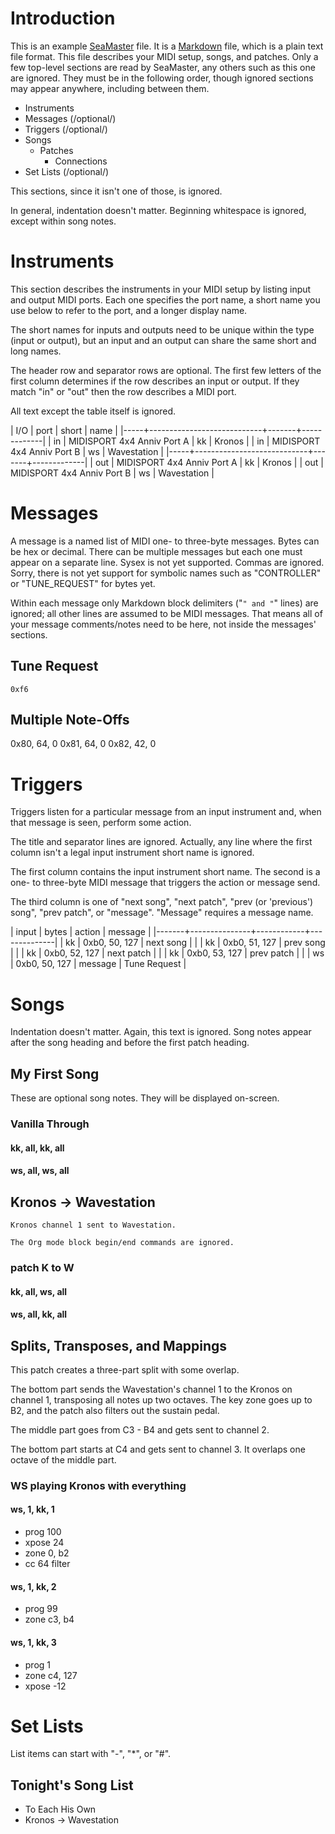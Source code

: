 # Introduction

This is an example [SeaMaster](https://github.com/jimm/seamaster) file. It
is a [Markdown](http://daringfireball.net/projects/markdown/syntax) file,
which is a plain text file format. This file describes your MIDI setup,
songs, and patches. Only a few top-level sections are read by SeaMaster, any
others such as this one are ignored. They must be in the following order,
though ignored sections may appear anywhere, including between them.

- Instruments
- Messages (/optional/)
- Triggers (/optional/)
- Songs
    - Patches
        - Connections
- Set Lists (/optional/)

This sections, since it isn't one of those, is ignored.

In general, indentation doesn't matter. Beginning whitespace is ignored,
except within song notes.

# Instruments

This section describes the instruments in your MIDI setup by listing input
and output MIDI ports. Each one specifies the port name, a short name you
use below to refer to the port, and a longer display name.

The short names for inputs and outputs need to be unique within the type
(input or output), but an input and an output can share the same short and
long names.

The header row and separator rows are optional. The first few letters of the
first column determines if the row describes an input or output. If they
match "in" or "out" then the row describes a MIDI port.

All text except the table itself is ignored.

| I/O | port                       | short | name        |
|-----+----------------------------+-------+-------------|
| in  | MIDISPORT 4x4 Anniv Port A | kk    | Kronos      |
| in  | MIDISPORT 4x4 Anniv Port B | ws    | Wavestation |
|-----+----------------------------+-------+-------------|
| out | MIDISPORT 4x4 Anniv Port A | kk    | Kronos      |
| out | MIDISPORT 4x4 Anniv Port B | ws    | Wavestation |

# Messages

A message is a named list of MIDI one- to three-byte messages. Bytes can be
hex or decimal. There can be multiple messages but each one must appear on a
separate line. Sysex is not yet supported. Commas are ignored. Sorry, there
is not yet support for symbolic names such as "CONTROLLER" or "TUNE_REQUEST"
for bytes yet.

Within each message only Markdown block delimiters ("```" and "```" lines)
are ignored; all other lines are assumed to be MIDI messages. That means all
of your message comments/notes need to be here, not inside the messages'
sections.

## Tune Request

```
0xf6
```

## Multiple Note-Offs

0x80, 64, 0
0x81, 64, 0
0x82, 42, 0

# Triggers

Triggers listen for a particular message from an input instrument and, when
that message is seen, perform some action.

The title and separator lines are ignored. Actually, any line where the
first column isn't a legal input instrument short name is ignored.

The first column contains the input instrument short name. The second is a
one- to three-byte MIDI message that triggers the action or message send.

The third column is one of "next song", "next patch", "prev (or 'previous')
song", "prev patch", or "message". "Message" requires a message name.


  | input | bytes         | action     | message      |
  |-------+---------------+------------+--------------|
  | kk    | 0xb0, 50, 127 | next song  |              |
  | kk    | 0xb0, 51, 127 | prev song  |              |
  | kk    | 0xb0, 52, 127 | next patch |              |
  | kk    | 0xb0, 53, 127 | prev patch |              |
  | ws    | 0xb0, 50, 127 | message    | Tune Request |

# Songs

Indentation doesn't matter. Again, this text is ignored. Song notes appear
after the song heading and before the first patch heading.

## My First Song

These are optional song notes.
They will be displayed on-screen.

### Vanilla Through
#### kk, all, kk, all
#### ws, all, ws, all

## Kronos -> Wavestation

```
Kronos channel 1 sent to Wavestation.

The Org mode block begin/end commands are ignored.
```

### patch K to W
#### kk, all, ws, all
#### ws, all, kk, all

## Splits, Transposes, and Mappings

This patch creates a three-part split with some overlap.

The bottom part sends the Wavestation's channel 1 to the Kronos on channel
1, transposing all notes up two octaves. The key zone goes up to B2, and the
patch also filters out the sustain pedal.

The middle part goes from C3 - B4 and gets sent to channel 2.

The bottom part starts at C4 and gets sent to channel 3. It overlaps one
octave of the middle part.

### WS playing Kronos with everything

#### ws, 1, kk, 1
- prog 100
- xpose 24
- zone 0, b2
- cc 64 filter

#### ws, 1, kk, 2
- prog 99
- zone c3, b4

#### ws, 1, kk, 3
- prog 1
- zone c4, 127
- xpose -12

# Set Lists

List items can start with "-", "*", or "#".

## Tonight's Song List

* To Each His Own
* Kronos -> Wavestation

